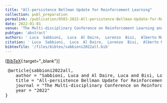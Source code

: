```yaml
---
title: "All-persistence Bellman Update for Reinforcement Learning"
collection: publ_preparation
permalink: /publication/0503-2022-All-persistence-Bellman-Update-for-Reinforcement-Learning
date: 2022-01-01
venue: 'The Multi-disciplinary Conference on Reinforcement Learning and Decision Making (RLDM)'
pubtype: 'abstract'
authors: ' Luca  Sabbioni,  Luca  Al Daire,  Lorenzo  Bisi,  Alberto Maria Metelli, and  Marcello  Restelli'
citation: ' Luca  Sabbioni,  Luca  Al Daire,  Lorenzo  Bisi,  Alberto Maria Metelli, and  Marcello  Restelli&quot;All-persistence Bellman Update for Reinforcement Learning.&quot; The Multi-disciplinary Conference on Reinforcement Learning and Decision Making (RLDM), 2022'
bibtexfile: '/files/bibtex/sabbioni2022all.bib'
---
```

[[BibTeX](/files/bibtex/sabbioni2022all.bib){:target="_blank"}] 
<pre> @article{sabbioni2022all,
    author = "Sabbioni, Luca and Al Daire, Luca and Bisi, Lorenzo and Metelli, Alberto Maria and Restelli, Marcello",
    title = "All-persistence Bellman Update for Reinforcement Learning",
    journal = "The Multi-disciplinary Conference on Reinforcement Learning and Decision Making (RLDM)",
    year = "2022"
} </pre>
